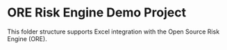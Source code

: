 # ORE Risk Engine Demo Project 
This folder structure supports Excel integration with the Open Source Risk Engine (ORE). 
